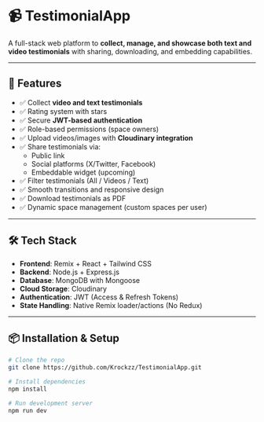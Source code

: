 # 📹 TestimonialApp

A full-stack web platform to **collect, manage, and showcase both text and video testimonials** with sharing, downloading, and embedding capabilities.

---

## 🚀 Features

- ✅ Collect **video and text testimonials**
- ✅ Rating system with stars
- ✅ Secure **JWT-based authentication**
- ✅ Role-based permissions (space owners)
- ✅ Upload videos/images with **Cloudinary integration**
- ✅ Share testimonials via:
  - Public link
  - Social platforms (X/Twitter, Facebook)
  - Embeddable widget (upcoming)
- ✅ Filter testimonials (All / Videos / Text)
- ✅ Smooth transitions and responsive design
- ✅ Download testimonials as PDF
- ✅ Dynamic space management (custom spaces per user)

---

## 🛠️ Tech Stack

- **Frontend**: Remix + React + Tailwind CSS
- **Backend**: Node.js + Express.js
- **Database**: MongoDB with Mongoose
- **Cloud Storage**: Cloudinary
- **Authentication**: JWT (Access & Refresh Tokens)
- **State Handling**: Native Remix loader/actions (No Redux)

---

## 📦 Installation & Setup

```bash
# Clone the repo
git clone https://github.com/Krockzz/TestimonialApp.git

# Install dependencies
npm install

# Run development server
npm run dev
